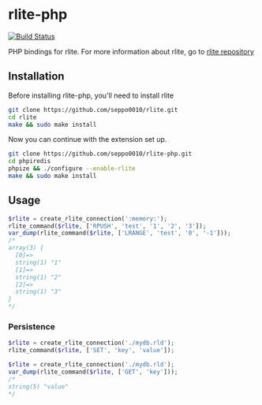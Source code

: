 # rlite-php

[![Build Status](https://travis-ci.org/seppo0010/rlite-php.svg?branch=master)](https://travis-ci.org/seppo0010/rlite-php)

PHP bindings for rlite. For more information about rlite, go to
[rlite repository](https://github.com/seppo0010/rlite)

## Installation

Before installing rlite-php, you'll need to install rlite

```sh
git clone https://github.com/seppo0010/rlite.git
cd rlite
make && sudo make install
```

Now you can continue with the extension set up.

```sh
git clone https://github.com/seppo0010/rlite-php.git
cd phpiredis
phpize && ./configure --enable-rlite
make && sudo make install
```

## Usage

```php
$rlite = create_rlite_connection(':memory:');
rlite_command($rlite, ['RPUSH', 'test', '1', '2', '3']);
var_dump(rlite_command($rlite, ['LRANGE', 'test', '0', '-1']));
/*
array(3) {
  [0]=>
  string(1) "1"
  [1]=>
  string(1) "2"
  [2]=>
  string(1) "3"
}
*/
```

### Persistence

```php
$rlite = create_rlite_connection('./mydb.rld');
rlite_command($rlite, ['SET', 'key', 'value']);

$rlite = create_rlite_connection('./mydb.rld');
var_dump(rlite_command($rlite, ['GET', 'key']));
/*
string(5) "value"
*/
```
